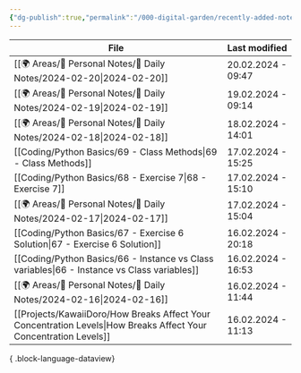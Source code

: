 ```yaml
---
{"dg-publish":true,"permalink":"/000-digital-garden/recently-added-notes/","dgPassFrontmatter":true,"noteIcon":"3","created":"2023-12-14T09:08:44.430+05:30","updated":"2023-12-14T09:12:52.432+05:30"}
---
```


| File                                                                                                                | Last modified      |
| ------------------------------------------------------------------------------------------------------------------- | ------------------ |
| [[🌍 Areas/📧 Personal Notes/📓 Daily Notes/2024-02-20\|2024-02-20]]                                             | 20.02.2024 - 09:47 |
| [[🌍 Areas/📧 Personal Notes/📓 Daily Notes/2024-02-19\|2024-02-19]]                                             | 19.02.2024 - 09:14 |
| [[🌍 Areas/📧 Personal Notes/📓 Daily Notes/2024-02-18\|2024-02-18]]                                             | 18.02.2024 - 14:01 |
| [[Coding/Python Basics/69 - Class Methods\|69 - Class Methods]]                                                  | 17.02.2024 - 15:25 |
| [[Coding/Python Basics/68 - Exercise 7\|68 - Exercise 7]]                                                        | 17.02.2024 - 15:10 |
| [[🌍 Areas/📧 Personal Notes/📓 Daily Notes/2024-02-17\|2024-02-17]]                                             | 17.02.2024 - 15:04 |
| [[Coding/Python Basics/67 - Exercise 6 Solution\|67 - Exercise 6 Solution]]                                      | 16.02.2024 - 20:18 |
| [[Coding/Python Basics/66 - Instance vs Class variables\|66 - Instance vs Class variables]]                      | 16.02.2024 - 16:53 |
| [[🌍 Areas/📧 Personal Notes/📓 Daily Notes/2024-02-16\|2024-02-16]]                                             | 16.02.2024 - 11:44 |
| [[Projects/KawaiiDoro/How Breaks Affect Your Concentration Levels\|How Breaks Affect Your Concentration Levels]] | 16.02.2024 - 11:13 |

{ .block-language-dataview}